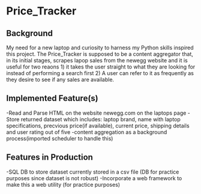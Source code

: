 # Price_Tracker
## Background

My need for a new laptop and curiosity to harness my Python skills inspired this project. The Price_Tracker is supposed to be a content 
aggregator that, in its initial stages, scrapes lapop sales from the newegg website and it is useful for two reaons 1) it
takes the user straight to what they are looking for instead of performing a search first 2) A user can refer to it as frequently as they desire
to see if any sales are available.

## Implemented Feature(s)
-Read and Parse HTML on the website newegg.com on the laptops page 
-Store returned dataset which includes: laptop brand, name with laptop specifications, precvious price(if available), current price, shipping details and user rating out of five
-content aggregation as a background process(imported scheduler to handle this)

## Features in Production
-SQL DB to store dataset currently stored in a csv file (DB for practice purposes since dataset is not robust)
-Incorporate a web framework to make this a web utility (for practice purposes)




